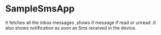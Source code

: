 # SampleSmsApp
It fetches all the inbox messages ,shows if message if read or unread .It also shows notification as soon as Sms received in the device.
